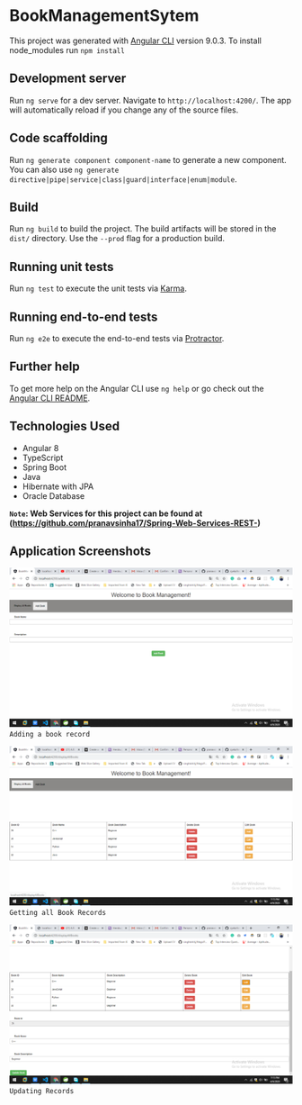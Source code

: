 # BookManagementSytem

This project was generated with [Angular CLI](https://github.com/angular/angular-cli) version 9.0.3.
To install node_modules run `npm install`

## Development server

Run `ng serve` for a dev server. Navigate to `http://localhost:4200/`. The app will automatically reload if you change any of the source files.

## Code scaffolding

Run `ng generate component component-name` to generate a new component. You can also use `ng generate directive|pipe|service|class|guard|interface|enum|module`.

## Build

Run `ng build` to build the project. The build artifacts will be stored in the `dist/` directory. Use the `--prod` flag for a production build.

## Running unit tests

Run `ng test` to execute the unit tests via [Karma](https://karma-runner.github.io).

## Running end-to-end tests

Run `ng e2e` to execute the end-to-end tests via [Protractor](http://www.protractortest.org/).

## Further help

To get more help on the Angular CLI use `ng help` or go check out the [Angular CLI README](https://github.com/angular/angular-cli/blob/master/README.md).

## Technologies Used

<ul>
  <li>Angular 8</li>
  <li>TypeScript</li>
  <li>Spring Boot</li>
  <li>Java</li>
  <li>Hibernate with JPA</li>
  <li>Oracle Database</li>
</ul>

<b>`Note`: Web Services for this project can be found at (https://github.com/pranavsinha17/Spring-Web-Services-REST-)</b>  
## Application Screenshots

![FirstShot](https://github.com/pranavsinha17/Angular-Spring-Boot-Application/blob/master/Screenshots/Screenshot%20(15).png)
`Adding a book record`

![SecondShot](https://github.com/pranavsinha17/Angular-Spring-Boot-Application/blob/master/Screenshots/Screenshot%20(16).png)
`Getting all Book Records`

![ThirdShot](https://github.com/pranavsinha17/Angular-Spring-Boot-Application/blob/master/Screenshots/Screenshot%20(17).png)
`Updating Records` 




